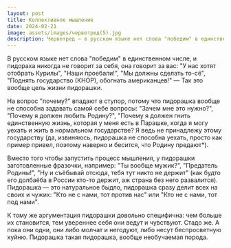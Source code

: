 ```yaml
---
layout: post
title: Коллективное мышление
date: 2024-02-21
image: assets/images/черветред(5).jpg
description: Черветред — в русском языке нет слова "победим" в единственном числе, и пидорашка никогда не говорит за себя...
---
```


<p>В русском языке нет слова "победим" в единственном числе, и пидораха никогда не говорит за себя, она говорит за вас: "У нас хотят отобрать Курилы", "Наши проебали!", "Мы должны сделать то-сё", "Поднять государство (КНОР), обогнать американцев!" — Так это вообще цель жизни пидорашки.</p>

<p>На вопрос "почему?" впадают в ступор, потому что пидорашка вообще не способна задавать самой себе вопросы: "Зачем мне это нужно?", "Почему я должен любить Родину?", "Почему я должен гнить единственную жизнь, которая у меня есть в Парашке, когда я могу уехать и жить в нормальном государстве? Я ведь не принадлежу этому государству (да, извиняюсь, пидорашка не способна уехать, просто как пример привел, поэтому наверно и бесится, что Родину предают*).</p>

<p>Вместо того чтобы запустить процесс мышления, у пидорашки заготовленные фразочки, например: "Ты вообще мужик?", "Предатель Родины!", "Ну и съёбывай отсюда, тебя тут никто не держит" (как будто его долбаёба в России кто-то держит, аж страна без него развалится). Пидорашка — это натуральное быдло, пидорашка сразу делит всех на своих и чужих: "Кто не с нами, тот против нас" или "Кто не с нами, тот под нами".</p>

<p>К тому же аргументация пидорашки довольно специфична: чем больше их становится, тем увереннее себя они ведут и чувствуют. Стадо же. А пока они одни, они либо молчат и негодуют, либо несут беспросветную хуйню. Пидорашка такая пидорашка, вообще необучаемая порода.</p>